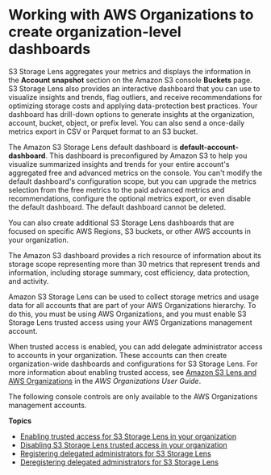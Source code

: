 # Working with AWS Organizations to create organization\-level dashboards<a name="storage_lens_console_organizations"></a>

S3 Storage Lens aggregates your metrics and displays the information in the **Account snapshot** section on the Amazon S3 console **Buckets** page\. S3 Storage Lens also provides an interactive dashboard that you can use to visualize insights and trends, flag outliers, and receive recommendations for optimizing storage costs and applying data\-protection best practices\. Your dashboard has drill\-down options to generate insights at the organization, account, bucket, object, or prefix level\. You can also send a once\-daily metrics export in CSV or Parquet format to an S3 bucket\.

 The Amazon S3 Storage Lens default dashboard is **default\-account\-dashboard**\. This dashboard is preconfigured by Amazon S3 to help you visualize summarized insights and trends for your entire account's aggregated free and advanced metrics on the console\. You can't modify the default dashboard's configuration scope, but you can upgrade the metrics selection from the free metrics to the paid advanced metrics and recommendations, configure the optional metrics export, or even disable the default dashboard\. The default dashboard cannot be deleted\. 

You can also create additional S3 Storage Lens dashboards that are focused on specific AWS Regions, S3 buckets, or other AWS accounts in your organization\. 

 The Amazon S3 dashboard provides a rich resource of information about its storage scope representing more than 30 metrics that represent trends and information, including storage summary, cost efficiency, data protection, and activity\.

Amazon S3 Storage Lens can be used to collect storage metrics and usage data for all accounts that are part of your AWS Organizations hierarchy\. To do this, you must be using AWS Organizations, and you must enable S3 Storage Lens trusted access using your AWS Organizations management account\. 

When trusted access is enabled, you can add delegate administrator access to accounts in your organization\. These accounts can then create organization\-wide dashboards and configurations for S3 Storage Lens\. For more information about enabling trusted access, see [Amazon S3 Lens and AWS Organizations](https://docs.aws.amazon.com/organizations/latest/userguide/services-that-can-integrate-s3lens.html) in the *AWS Organizations User Guide*\. 

 The following console controls are only available to the AWS Organizations management accounts\. 

**Topics**
+ [Enabling trusted access for S3 Storage Lens in your organization](storage_lens_console_organizations_enabling_trusted_access.md)
+ [Disabling S3 Storage Lens trusted access in your organization](storage_lens_console_organizations_disabling_trusted_access.md)
+ [Registering delegated administrators for S3 Storage Lens](storage_lens_console_organizations_registering_delegated_admins.md)
+ [Deregistering delegated administrators for S3 Storage Lens](storage_lens_console_organizations_deregistering_delegated_admins.md)